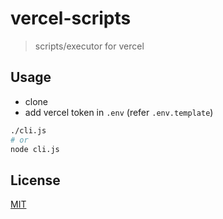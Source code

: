 # vercel-scripts

> scripts/executor for vercel

## Usage

- clone
- add vercel token in `.env` (refer `.env.template`)

```sh
./cli.js
# or
node cli.js
```

## License

[MIT](/license)
